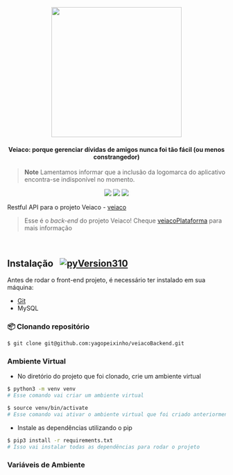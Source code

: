 <div align="center">
     <img src="assets/images/readmeTemplateIcon.png" width="300px">
</div>

<h4 align="center">Veiaco: porque gerenciar dívidas de amigos nunca foi tão fácil (ou menos constrangedor) </h4>

> **Note**
> Lamentamos informar que a inclusão da logomarca do aplicativo encontra-se indisponível no momento.

<p align="center">
    <img src="https://img.shields.io/github/last-commit/yagopeixinho/veiacoBackend?color=58ADE2">
    <img src="https://img.shields.io/github/languages/count/yagopeixinho/veiacoBackend?color=E390D2">
    <img src="https://img.shields.io/github/license/yagopeixinho/veiacoBackend?color=fecf10">
</p>


Restful API para o projeto Veiaco - [veiaco](https://github.com/yagopeixinho/veiacoPlataforma)
> Esse é o *back-end* do projeto Veiaco! Cheque [veiacoPlataforma](https://github.com/yagopeixinho/veiacoPlataforma) para mais informação

<br/>

## Instalação &nbsp; [![pyVersion310](https://img.shields.io/badge/python-3.10-blue.svg)](https://www.python.org/download/releases/3.10/)

Antes de rodar o front-end projeto, é necessário ter instalado em sua máquina:

- [Git](https://git-scm.com/)
- MySQL

### :package: Clonando repositório

```bash
$ git clone git@github.com:yagopeixinho/veiacoBackend.git
```

### Ambiente Virtual

- No diretório do projeto que foi clonado, crie um ambiente virtual

```bash
$ python3 -m venv venv
# Esse comando vai criar um ambiente virtual

$ source venv/bin/activate
# Esse comando vai ativar o ambiente virtual que foi criado anteriormente
```

- Instale as dependências utilizando o pip
```bash
$ pip3 install -r requirements.txt
# Isso vai instalar todas as dependências para rodar o projeto
```

### Variáveis de Ambiente


